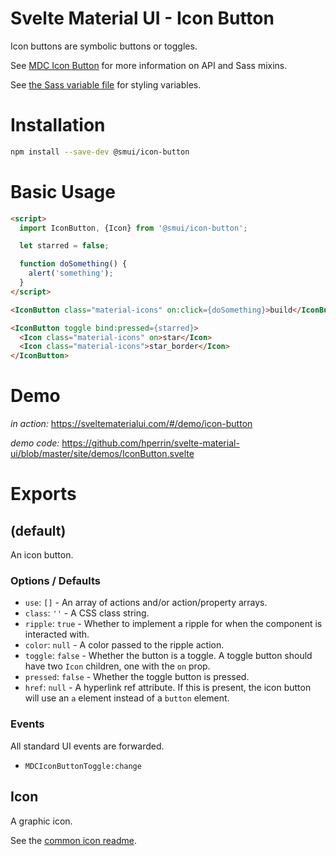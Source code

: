 # Svelte Material UI - Icon Button

Icon buttons are symbolic buttons or toggles.

See [MDC Icon Button](https://material.io/develop/web/components/buttons/icon-buttons/) for more information on API and Sass mixins.

See [the Sass variable file](https://github.com/material-components/material-components-web/blob/v3.1.1/packages/mdc-icon-button/_variables.scss) for styling variables.

# Installation

```sh
npm install --save-dev @smui/icon-button
```

# Basic Usage

```html
<script>
  import IconButton, {Icon} from '@smui/icon-button';

  let starred = false;

  function doSomething() {
    alert('something');
  }
</script>

<IconButton class="material-icons" on:click={doSomething}>build</IconButton>

<IconButton toggle bind:pressed={starred}>
  <Icon class="material-icons" on>star</Icon>
  <Icon class="material-icons">star_border</Icon>
</IconButton>
```

# Demo

*in action:* https://sveltematerialui.com/#/demo/icon-button

*demo code:* https://github.com/hperrin/svelte-material-ui/blob/master/site/demos/IconButton.svelte

# Exports

## (default)

An icon button.

### Options / Defaults

* `use`: `[]` - An array of actions and/or action/property arrays.
* `class`: `''` - A CSS class string.
* `ripple`: `true` - Whether to implement a ripple for when the component is interacted with.
* `color`: `null` - A color passed to the ripple action.
* `toggle`: `false` - Whether the button is a toggle. A toggle button should have two `Icon` children, one with the `on` prop.
* `pressed`: `false` - Whether the toggle button is pressed.
* `href`: `null` - A hyperlink ref attribute. If this is present, the icon button will use an `a` element instead of a `button` element.

### Events

All standard UI events are forwarded.

* `MDCIconButtonToggle:change`

## Icon

A graphic icon.

See the [common icon readme](https://github.com/hperrin/svelte-material-ui/blob/master/common/README.md#icon).
